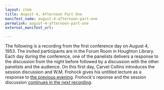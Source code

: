 ```yaml
---
layout: item
title: August 4, Afternoon Part One
manifest_name: august-4-afternoon-part-one
permalink: august-4-afternoon-part-one
external_manifest_url: 

---
```


The following is a recording from the first conference day on August 4, 1953. The invited participants are in the Forum Room in Houghton Library. Each day during the conference, one of the panelists delivers a response to the discussion from the night before followed by a discussion with the other panelists and the audience. On this first day, Carvel Collins introduces the session discussion and W.M. Frohock gives his untitled lecture as a response to <a href="https://tanyaclement.github.io/harvard1953/august-3-evening-part-one">the previous evening</a>. Frohock's reponse and the session discussion <a href="https://github.com/tanyaclement/harvard1953/edit/gh-pages/pages/august-4-afternoon-part-two.md">continues in the next recording</a>.
